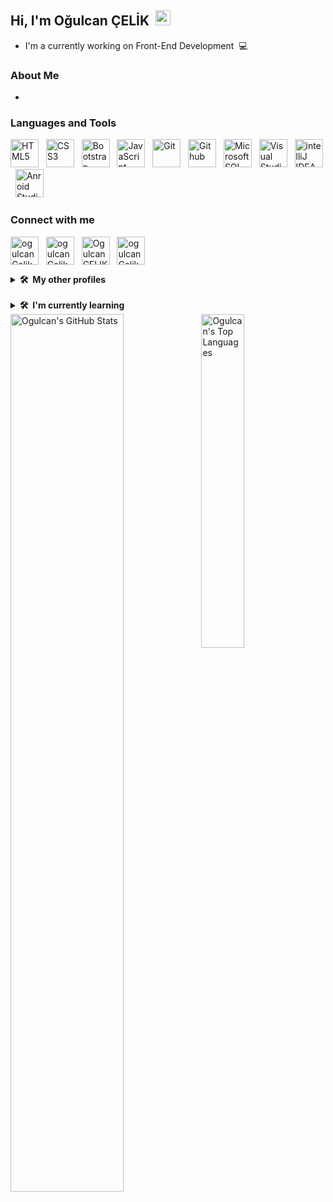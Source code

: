 ## Hi, I'm Oğulcan ÇELİK &nbsp;<img src="https://media.giphy.com/media/hvRJCLFzcasrR4ia7z/giphy.gif" width="24px" height="24px">

- I'm a currently working on Front-End Development &nbsp;💻

### About Me

- 

### Languages and Tools

<p align="left">
<img src="https://cdn.jsdelivr.net/gh/devicons/devicon/icons/html5/html5-original.svg" width="45" height="45" title="HTML5" /> &nbsp;
<img src="https://cdn.jsdelivr.net/gh/devicons/devicon/icons/css3/css3-original.svg" height="45" width="45" title="CSS3"/> &nbsp;         
<img src="https://cdn.jsdelivr.net/gh/devicons/devicon/icons/bootstrap/bootstrap-original-wordmark.svg" height="45" width="45" title="Bootstrap" /> &nbsp;
<img src="https://cdn.jsdelivr.net/gh/devicons/devicon/icons/javascript/javascript-original.svg" height="45" width="45" title="JavaScript"/> &nbsp;
<img src="https://cdn.jsdelivr.net/gh/devicons/devicon/icons/git/git-original.svg" height="45" width="45" title="Git"/> &nbsp;
<img src="https://cdn.jsdelivr.net/gh/devicons/devicon/icons/github/github-original.svg" height="45" width="45" title="Github"/> &nbsp;                  
<img src="https://www.svgrepo.com/show/303229/microsoft-sql-server-logo.svg" width="45" height="45" title="Microsoft SQL Server"/> &nbsp;
<img src="https://cdn.jsdelivr.net/gh/devicons/devicon/icons/vscode/vscode-original.svg" height="45" width="45" title="Visual Studio Code"/> &nbsp;
<img src="https://cdn.jsdelivr.net/gh/devicons/devicon/icons/intellij/intellij-original.svg" height="45" width="45" title="intelliJ IDEA"/> &nbsp;
<img src="https://cdn.jsdelivr.net/gh/devicons/devicon/icons/androidstudio/androidstudio-original.svg" height="45" width="45" title="Anroid Studio" /> &nbsp;
          
### Connect with me

<p align="left">
<a href="mailto:ogulcan.celik24@gmail.com" target="_blank"><img align="center" src="https://img.icons8.com/color/96/undefined/gmail-new.png" alt="ogulcanCelik" title="Send Mail" height="45" width="45" /></a> &nbsp;          
<a href="https://www.linkedin.com/in/cancelik24/" target="_blank"><img align="center" src="https://img.icons8.com/color/96/undefined/linkedin.png" alt="ogulcanCelik" title="Oğulcan ÇELİK's Linkedin Profile" height="45" width="45" /></a> &nbsp;
<a href="https://twitter.com/Cnclk24" target="_blank"><img align="center" src="https://img.icons8.com/color/96/undefined/twitter-squared.png" title="Ogulcan CELIK's Twitter Profile" height="45" width="45" /></a> &nbsp;           
<a href="https://www.instagram.com/ogulcancelik.24/" target="_blank"><img align="center" src="https://img.icons8.com/fluency/48/undefined/instagram-new.png" alt="ogulcanCelik" title="Ogulcan CELIK's Instagram Profile" height="45" width="45" /></a> &nbsp;   
          
<br>          
<details>
  <summary><b>🛠️&nbsp;&nbsp;My&nbsp;other&nbsp;profiles</b></summary>
  <br/>           
          <a href="https://www.hackerrank.com/ogulcan_celik24" target="_blank"><img align="center" src="https://img.icons8.com/external-tal-revivo-color-tal-revivo/96/undefined/external-hackerrank-is-a-technology-company-that-focuses-on-competitive-programming-logo-color-tal-revivo.png" alt="oğulcanÇelik" title="Ogulcan Celik's HackerRank Profile" height="45" width="45" /></a> &nbsp;       
          <a href="https://stackoverflow.com/users/19294952/o%c4%9fulcan-%c3%87el%c4%b0k" target="_blank"><img align="center" src="https://raw.githubusercontent.com/rahuldkjain/github-profile-readme-generator/master/src/images/icons/Social/stack-overflow.svg" alt="19294952" title="Ogulcan CELIK's Stack Overflow Profile" height="45" width="45" /></a> &nbsp;
          <a href="https://app.patika.dev/canncelik" target="_blank"><img align="center" src="https://global-uploads.webflow.com/6097e0eca1e87557da031fef/609859a191abe5d64b17fed3_Patika%20logo.png" alt="Patika.dev" title="Oğulcan ÇELİK Patika.dev Profile" height="45" /></a> &nbsp;
          
          
</details>
<br>          
<details>
  <summary><b>🛠️&nbsp;&nbsp;I'm&nbsp;currently&nbsp;learning</b></summary>
  <br/>  
  <p align="left">
          <img src="https://cdn.jsdelivr.net/gh/devicons/devicon/icons/react/react-original-wordmark.svg" width="45" height="45" /> 
          <img src="https://cdn.jsdelivr.net/gh/devicons/devicon/icons/php/php-original.svg" width="45" height="45" />  
          <img src="https://cdn.jsdelivr.net/gh/devicons/devicon/icons/csharp/csharp-original.svg" width="45" height="45" /> 
          <img src="https://cdn.jsdelivr.net/gh/devicons/devicon/icons/redux/redux-original.svg" width="45" height="45" /> 
          <img src="https://cdn.jsdelivr.net/gh/devicons/devicon/icons/angularjs/angularjs-original.svg" width="45" height="45" /> 
          <img src="https://cdn.jsdelivr.net/gh/devicons/devicon/icons/graphql/graphql-plain.svg" width="45" height="45" />           
          <img src="https://cdn.jsdelivr.net/gh/devicons/devicon/icons/postgresql/postgresql-original.svg" width="45" height="45"/> 
          <img src="https://cdn.jsdelivr.net/gh/devicons/devicon/icons/kotlin/kotlin-original.svg" width="45" height="45" />
            
</details>


<img align="left" src="https://github-readme-stats.vercel.app/api?username=CanCelik24&theme=dark&show_icons=true" alt ="Ogulcan's GitHub Stats" width="60%" />

<img src="https://github-readme-stats.vercel.app/api/top-langs/?username=CanCelik24&layout=compact&theme=dark" width="37%" alt ="Ogulcan's Top Languages"/>


